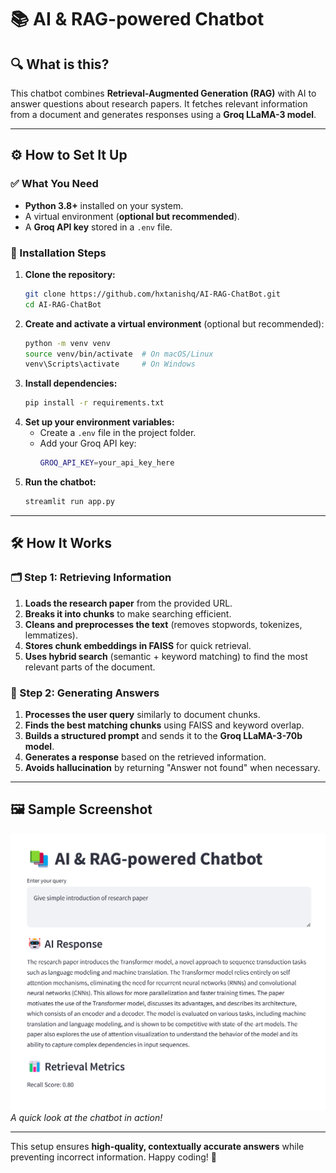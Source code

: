 # 📚 AI & RAG-powered Chatbot

## 🔍 What is this?
This chatbot combines **Retrieval-Augmented Generation (RAG)** with AI to answer questions about research papers. It fetches relevant information from a document and generates responses using a **Groq LLaMA-3 model**. 

---

## ⚙️ How to Set It Up

### ✅ What You Need
- **Python 3.8+** installed on your system.
- A virtual environment (**optional but recommended**).
- A **Groq API key** stored in a `.env` file.

### 🚀 Installation Steps
1. **Clone the repository:**  
   ```sh
   git clone https://github.com/hxtanishq/AI-RAG-ChatBot.git
   cd AI-RAG-ChatBot
   ```
2. **Create and activate a virtual environment** (optional but recommended):
   ```sh
   python -m venv venv
   source venv/bin/activate  # On macOS/Linux
   venv\Scripts\activate     # On Windows
   ```
3. **Install dependencies:**
   ```sh
   pip install -r requirements.txt
   ```
4. **Set up your environment variables:**  
   - Create a `.env` file in the project folder.
   - Add your Groq API key:
     ```sh
     GROQ_API_KEY=your_api_key_here
     ```
5. **Run the chatbot:**  
   ```sh
   streamlit run app.py
   ```

---

## 🛠️ How It Works

### 🗂️ Step 1: Retrieving Information
1. **Loads the research paper** from the provided URL.
2. **Breaks it into chunks** to make searching efficient.
3. **Cleans and preprocesses the text** (removes stopwords, tokenizes, lemmatizes).
4. **Stores chunk embeddings in FAISS** for quick retrieval.
5. **Uses hybrid search** (semantic + keyword matching) to find the most relevant parts of the document.

### 🤖 Step 2: Generating Answers
1. **Processes the user query** similarly to document chunks.
2. **Finds the best matching chunks** using FAISS and keyword overlap.
3. **Builds a structured prompt** and sends it to the **Groq LLaMA-3-70b model**.
4. **Generates a response** based on the retrieved information.
5. **Avoids hallucination** by returning "Answer not found" when necessary.

---

## 🖼️ Sample Screenshot
![Chatbot Screenshot](image.png)  
_A quick look at the chatbot in action!_

---

This setup ensures **high-quality, contextually accurate answers** while preventing incorrect information. Happy coding! 🚀

